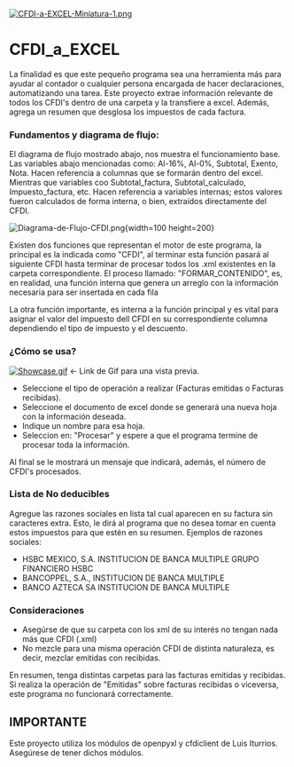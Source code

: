 [![CFDI-a-EXCEL-Miniatura-1.png](https://i.postimg.cc/qRH1nkpn/CFDI-a-EXCEL-Miniatura-1.png)](https://postimg.cc/QBSgZZ9x)

# CFDI_a_EXCEL
La finalidad es que este pequeño programa sea una herramienta más para ayudar al contador o cualquier persona encargada de hacer declaraciones, automatizando una tarea.
Este proyecto extrae información relevante de todos los CFDI's dentro de una carpeta y la transfiere a excel. Además, agrega un resumen que desglosa los impuestos de cada factura.

### Fundamentos y diagrama de flujo:
El diagrama de flujo mostrado abajo, nos muestra el funcionamiento base. Las variables abajo mencionadas como: Al-16%, Al-0%, Subtotal, Exento, Nota. Hacen referencia a columnas que se formarán dentro del excel. Mientras que variables coo Subtotal_factura, Subtotal_calculado, Impuesto_factura, etc. Hacen referencia a variables internas; estos valores fueron calculados de forma interna, o bien, extraídos directamente del CFDI.

![Diagrama-de-Flujo-CFDI.png](https://postimg.cc/5HR0zf6r){width=100 height=200}

Existen dos funciones que representan el motor de este programa, la principal es la indicada como "CFDI", al terminar esta función pasará al siguiente CFDI hasta terminar de procesar todos los .xml existentes en la carpeta correspondiente. El proceso llamado: "FORMAR_CONTENIDO", es, en realidad, una función interna que genera un arreglo con la información necesaria para ser insertada en cada fila

La otra función importante, es interna a la función principal y es vital para asignar el valor del impuesto dell CFDI en su correspondiente columna dependiendo el tipo de impuesto y el descuento. 

### ¿Cómo se usa?
[![Showcase.gif](https://i.postimg.cc/FszVYf08/Showcase.gif)](https://postimg.cc/dLMyXVHj) <- Link de Gif para una vista previa.

- Seleccione el tipo de operación a realizar (Facturas emitidas o Facturas recibidas).
- Seleccione el documento de excel donde se generará una nueva hoja con la información deseada.
- Indique un nombre para esa hoja.
- Seleccion en: "Procesar" y espere a que el programa termine de procesar toda la información.

Al final se le mostrará un mensaje que indicará, además, el número de CFDI's procesados.

### Lista de No deducibles
Agregue las razones sociales en lista tal cual aparecen en su factura sin caracteres extra. Esto, le dirá al programa que no desea tomar en cuenta estos impuestos para que estén en su resumen. Ejemplos de razones sociales: 
- HSBC MEXICO, S.A. INSTITUCION DE BANCA MULTIPLE GRUPO FINANCIERO HSBC
- BANCOPPEL, S.A., INSTITUCION DE BANCA MULTIPLE
- BANCO AZTECA SA INSTITUCION DE BANCA MULTIPLE

### Consideraciones
- Asegúrse de que su carpeta con los xml de su interés no tengan nada más que CFDI (.xml)
- No mezcle para una misma operación CFDI de distinta naturaleza, es decir, mezclar emitidas con recibidas. 

En resumen, tenga distintas carpetas para las facturas emitidas y recibidas. Si realiza la operación de "Emitidas" sobre facturas recibidas o viceversa, este programa no funcionará correctamente.

## IMPORTANTE
Este proyecto utiliza los módulos de openpyxl y cfdiclient de Luis Iturrios. Asegúrese de tener dichos módulos.
